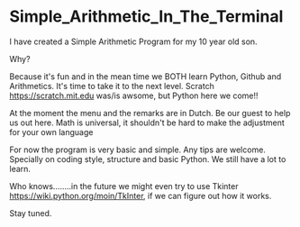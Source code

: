 # Simple_Arithmetic_In_The_Terminal

I have created a Simple Arithmetic Program for my 10 year old son. 

Why?

Because it's fun and in the mean time we BOTH learn Python, Github and Arithmetics.
It's time to take it to the next level. Scratch https://scratch.mit.edu was/is awsome, but Python here we come!! 

At the moment the menu and the remarks are in Dutch. Be our guest to help us out here. Math is universal, it shouldn't be hard to make the adjustment for your own language

For now the program is very basic and simple. Any tips are welcome. Specially on coding style, structure and basic Python.
We still have a lot to learn. 

Who knows........in the future we might even try to use Tkinter https://wiki.python.org/moin/TkInter, if we can figure out how it works.

Stay tuned.




